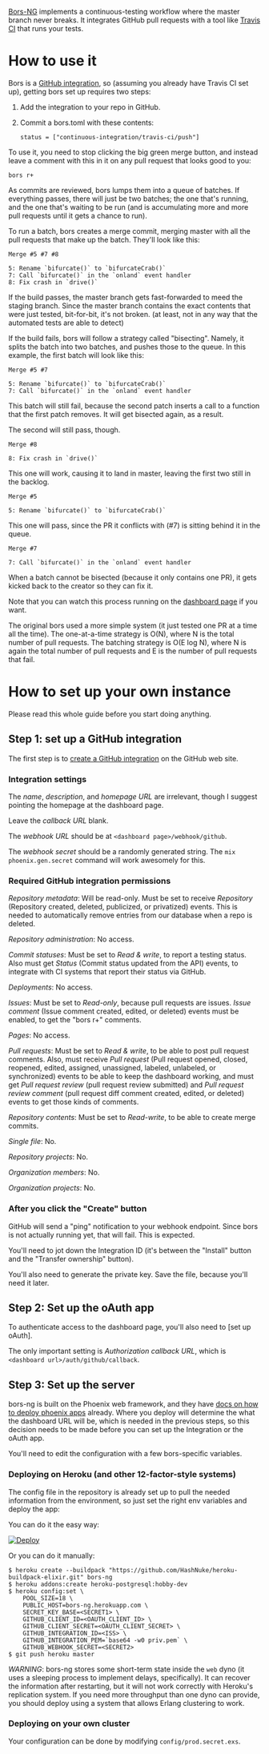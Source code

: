 [Bors-NG] implements a continuous-testing workflow where the master branch never breaks.
It integrates GitHub pull requests with a tool like [Travis CI] that runs your tests.

# How to use it

Bors is a [GitHub integration], so (assuming you already have Travis CI set up), getting bors set up requires two steps:

 1. Add the integration to your repo in GitHub.
 2. Commit a bors.toml with these contents:

        status = ["continuous-integration/travis-ci/push"]

To use it, you need to stop clicking the big green merge button, and instead leave a comment with this in it on any pull request that looks good to you:

    bors r+

As commits are reviewed, bors lumps them into a queue of batches. If everything passes, there will just be two batches; the one that's running, and the one that's waiting to be run (and is accumulating more and more pull requests until it gets a chance to run).

To run a batch, bors creates a merge commit, merging master with all the pull requests that make up the batch. They'll look like this:

    Merge #5 #7 #8

    5: Rename `bifurcate()` to `bifurcateCrab()`
    7: Call `bifurcate()` in the `onland` event handler
    8: Fix crash in `drive()`

If the build passes, the master branch gets fast-forwarded to meed the staging branch. Since the master branch contains the exact contents that were just tested, bit-for-bit, it's not broken. (at least, not in any way that the automated tests are able to detect)

If the build fails, bors will follow a strategy called "bisecting". Namely, it splits the batch into two batches, and pushes those to the queue. In this example, the first batch will look like this:

    Merge #5 #7

    5: Rename `bifurcate()` to `bifurcateCrab()`
    7: Call `bifurcate()` in the `onland` event handler

This batch will still fail, because the second patch inserts a call to a function that the first patch removes. It will get bisected again, as a result.

The second will still pass, though.

    Merge #8

    8: Fix crash in `drive()`

This one will work, causing it to land in master, leaving the first two still in the backlog.

    Merge #5

    5: Rename `bifurcate()` to `bifurcateCrab()`

This one will pass, since the PR it conflicts with (#7) is sitting behind it in the queue.

    Merge #7

    7: Call `bifurcate()` in the `onland` event handler

When a batch cannot be bisected (because it only contains one PR), it gets kicked back to the creator so they can fix it.

Note that you can watch this process running on the [dashboard page] if you want.

[Bors-NG]: https://github.com/notriddle/bors-ng
[GitHub integration]: https://github.com/settings/installations
[Travis CI]: https://travis-ci.org/
[dashboard page]: https://bors-ng.herokuapp.com/

The original bors used a more simple system (it just tested one PR at a time all the time).
The one-at-a-time strategy is O(N), where N is the total number of pull requests.
The batching strategy is O(E log N), where N is again the total number of pull requests and E is the number of pull requests that fail.

# How to set up your own instance

Please read this whole guide before you start doing anything.

## Step 1: set up a GitHub integration

The first step is to [create a GitHub integration] on the GitHub web site.

[create a GitHub integration]: https://github.com/settings/integrations

### Integration settings

The *name*, *description*, and *homepage URL* are irrelevant, though I suggest pointing the homepage at the dashboard page.

Leave the *callback URL* blank.

The *webhook URL* should be at `<dashboard page>/webhook/github`.

The *webhook secret* should be a randomly generated string. The `mix phoenix.gen.secret` command will work awesomely for this.

### Required GitHub integration permissions

*Repository metadata*: Will be read-only. Must be set to receive *Repository* (Repository created, deleted, publicized, or privatized) events. This is needed to automatically remove entries from our database when a repo is deleted.

*Repository administration*: No access.

*Commit statuses*: Must be set to *Read & write*, to report a testing status. Also must get *Status* (Commit status updated from the API) events, to integrate with CI systems that report their status via GitHub.

*Deployments*: No access.

*Issues*: Must be set to *Read-only*, because pull requests are issues. *Issue comment* (Issue comment created, edited, or deleted) events must be enabled, to get the "bors r+" comments.

*Pages*: No access.

*Pull requests*: Must be set to *Read & write*, to be able to post pull request comments. Also, must receive *Pull request* (Pull request opened, closed, reopened, edited, assigned, unassigned, labeled, unlabeled, or synchronized) events to be able to keep the dashboard working, and must get *Pull request review* (pull request review submitted) and *Pull request review comment* (pull request diff comment created, edited, or deleted) events to get those kinds of comments.

*Repository contents*: Must be set to *Read-write*, to be able to create merge commits.

*Single file*: No.

*Repository projects*: No.

*Organization members*: No.

*Organization projects*: No.

### After you click the "Create" button

GitHub will send a "ping" notification to your webhook endpoint. Since bors is not actually running yet, that will fail. This is expected.

You'll need to jot down the Integration ID (it's between the "Install" button and the "Transfer ownership" button).

You'll also need to generate the private key. Save the file, because you'll need it later.

## Step 2: Set up the oAuth app

To authenticate access to the dashboard page, you'll also need to [set up oAuth].

The only important setting is *Authorization callback URL*, which is `<dashboard url>/auth/github/callback`.

## Step 3: Set up the server

bors-ng is built on the Phoenix web framework, and they have [docs on how to deploy phoenix apps] already. Where you deploy will determine the what the dashboard URL will be, which is needed in the previous steps, so this decision needs to be made before you can set up the Integration or the oAuth app.

You'll need to edit the configuration with a few bors-specific variables.

### Deploying on Heroku (and other 12-factor-style systems)

The config file in the repository is already set up to pull the needed information from the environment, so just set the right env variables and deploy the app:

You can do it the easy way:

[![Deploy](https://www.herokucdn.com/deploy/button.svg)](https://heroku.com/deploy)

Or you can do it manually:

    $ heroku create --buildpack "https://github.com/HashNuke/heroku-buildpack-elixir.git" bors-ng
    $ heroku addons:create heroku-postgresql:hobby-dev
    $ heroku config:set \
        POOL_SIZE=18 \
        PUBLIC_HOST=bors-ng.herokuapp.com \
        SECRET_KEY_BASE=<SECRET1> \
        GITHUB_CLIENT_ID=<OAUTH_CLIENT_ID> \
        GITHUB_CLIENT_SECRET=<OAUTH_CLIENT_SECRET> \
        GITHUB_INTEGRATION_ID=<ISS> \
        GITHUB_INTEGRATION_PEM=`base64 -w0 priv.pem` \
        GITHUB_WEBHOOK_SECRET=<SECRET2>
    $ git push heroku master

*WARNING*: bors-ng stores some short-term state inside the `web` dyno (it uses a sleeping process to implement delays, specifically).
It can recover the information after restarting, but it will not work correctly with Heroku's replication system.
If you need more throughput than one dyno can provide, you should deploy using a system that allows Erlang clustering to work.

### Deploying on your own cluster

Your configuration can be done by modifying `config/prod.secret.exs`.

[docs on how to deploy phoenix apps]: http://www.phoenixframework.org/docs/deployment